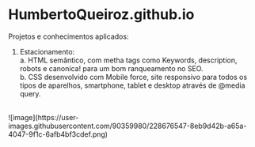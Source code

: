 # HumbertoQueiroz.github.io
Projetos e conhecimentos aplicados:

1. Estacionamento: <br>
    a. HTML semântico, com metha tags como Keywords, description, robots e canonica! para um bom ranqueamento no SEO.<br>
    b. CSS desenvolvido com Mobile force, site responsivo para todos os tipos de aparelhos, smartphone, tablet e desktop através de @media query.<br>
<br>
![image](https://user-images.githubusercontent.com/90359980/228676547-8eb9d42b-a65a-4047-9f1c-6afb4bf3cdef.png)



